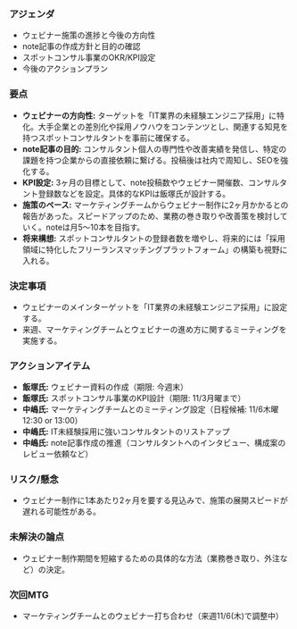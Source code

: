 ### アジェンダ
- ウェビナー施策の進捗と今後の方向性
- note記事の作成方針と目的の確認
- スポットコンサル事業のOKR/KPI設定
- 今後のアクションプラン

### 要点
- **ウェビナーの方向性:** ターゲットを「IT業界の未経験エンジニア採用」に特化。大手企業との差別化や採用ノウハウをコンテンツとし、関連する知見を持つスポットコンサルタントを事前に確保する。
- **note記事の目的:** コンサルタント個人の専門性や改善実績を発信し、特定の課題を持つ企業からの直接依頼に繋げる。投稿後は社内で周知し、SEOを強化する。
- **KPI設定:** 3ヶ月の目標として、note投稿数やウェビナー開催数、コンサルタント登録数などを設定。具体的なKPIは飯塚氏が設計する。
- **施策のペース:** マーケティングチームからウェビナー制作に2ヶ月かかるとの報告があった。スピードアップのため、業務の巻き取りや改善策を検討していく。noteは月5〜10本を目指す。
- **将来構想:** スポットコンサルタントの登録者数を増やし、将来的には「採用領域に特化したフリーランスマッチングプラットフォーム」の構築も視野に入れる。

### 決定事項
- ウェビナーのメインターゲットを「IT業界の未経験エンジニア採用」に設定する。
- 来週、マーケティングチームとウェビナーの進め方に関するミーティングを実施する。

### アクションアイテム
- **飯塚氏:** ウェビナー資料の作成（期限: 今週末）
- **飯塚氏:** スポットコンサル事業のKPI設計（期限: 11/3月曜まで）
- **中嶋氏:** マーケティングチームとのミーティング設定（日程候補: 11/6木曜 12:30 or 13:00）
- **中嶋氏:** IT未経験採用に強いコンサルタントのリストアップ
- **中嶋氏:** note記事作成の推進（コンサルタントへのインタビュー、構成案のレビュー依頼など）

### リスク/懸念
- ウェビナー制作に1本あたり2ヶ月を要する見込みで、施策の展開スピードが遅れる可能性がある。

### 未解決の論点
- ウェビナー制作期間を短縮するための具体的な方法（業務巻き取り、外注など）の決定。

### 次回MTG
- マーケティングチームとのウェビナー打ち合わせ（来週11/6(木)で調整中）